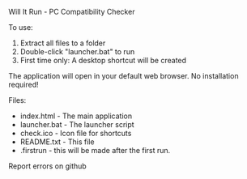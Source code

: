 Will It Run - PC Compatibility Checker

To use:

1. Extract all files to a folder
2. Double-click "launcher.bat" to run
3. First time only: A desktop shortcut will be created

The application will open in your default web browser.
No installation required!

Files:

* index.html - The main application
* launcher.bat - The launcher script
* check.ico - Icon file for shortcuts
* README.txt - This file
* .firstrun - this will be made after the first run.

Report errors on github

